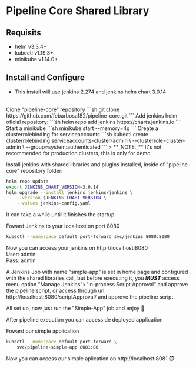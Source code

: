 # Pipeline Core Shared Library

## Requisits
- helm v3.3.4+
- kubectl v1.19.3+
- minikube v1.14.0+
## Install and Configure
* This install will use jenkins 2.274 and jenkins helm chart 3.0.14
</br>
Clone "pipeline-core" repository
```sh
git clone https://github.com/febarbosa182/pipeline-core.git
```
Add jenkins helm oficial repository:
```śh
helm repo add jenkins https://charts.jenkins.io
```
Start a minikube 
```sh
minikube start --memory=4g
```
Create a clusterrolebinding for serviceaccounts
```sh
kubectl create clusterrolebinding serviceaccounts-cluster-admin \
  --clusterrole=cluster-admin \
  --group=system:authenticated
```
> **_NOTE:_**  It's not recommended for production clusters, this is only for demo

Install jenkins with shared libraries and plugins installed, inside of "pipeline-core" repository folder:
```sh
helm repo update
export JENKINS_CHART_VERSION=3.0.14
helm upgrade --install jenkins jenkins/jenkins \
    --version $JENKINS_CHART_VERSION \
    --values jenkins-config.yaml
```
It can take a while until it finishes the startup

Foward Jenkins to your localhost on port 8080
```sh
kubectl --namespace default port-forward svc/jenkins 8080:8080
```
Now you can access your jenkins on http://localhost:8080
</br>
User: admin
</br>
Pass: admin

A Jenkins Job with name "simple-app" is set in home page and configured with the  shared libraries call, but before executing it, you **_MUST_** access menu option "Manage Jenkins">"In-process Script Approval" and approve the pipeline script, or access through url http://localhost:8080/scriptApproval/ and approve the pipeline script.

All set up, now just run the "Simple-App" job and enjoy 🤩

After pipeline execution you can access de deployed application

Foward our simple application
```sh
kubectl --namespace default port-forward \
    svc/pipeline-simple-app 8081:80
```
Now you can access our simple aplication on http://localhost:8081 😈